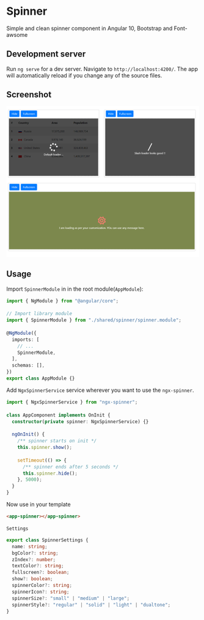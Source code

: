 # Spinner

Simple and clean spinner component in Angular 10, Bootstrap and Font-awsome

## Development server

Run `ng serve` for a dev server. Navigate to `http://localhost:4200/`. The app will automatically reload if you change any of the source files.

## Screenshot

![Demo image](demo.png)

## Usage

Import `SpinnerModule` in in the root module(`AppModule`):

```typescript
import { NgModule } from "@angular/core";

// Import library module
import { SpinnerModule } from "./shared/spinner/spinner.module";

@NgModule({
  imports: [
    // ...
    SpinnerModule,
  ],
  schemas: [],
})
export class AppModule {}
```

Add `NgxSpinnerService` service wherever you want to use the `ngx-spinner`.

```typescript
import { NgxSpinnerService } from "ngx-spinner";

class AppComponent implements OnInit {
  constructor(private spinner: NgxSpinnerService) {}

  ngOnInit() {
    /** spinner starts on init */
    this.spinner.show();

    setTimeout(() => {
      /** spinner ends after 5 seconds */
      this.spinner.hide();
    }, 5000);
  }
}
```

Now use in your template

```html
<app-spinner></app-spinner>
```

`Settings `

```typescript
export class SpinnerSettings {
  name: string;
  bgColor?: string;
  zIndex?: number;
  textColor?: string;
  fullscreen?: boolean;
  show?: boolean;
  spinnerColor?: string;
  spinnerIcon?: string;
  spinnerSize?: "small" | "medium" | "large";
  spinnerStyle?: "regular" | "solid" | "light" | "dualtone";
}
```
